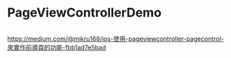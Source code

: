 # PageViewControllerDemo

######
https://medium.com/@mikru168/ios-使用-pageviewcontroller-pagecontrol-來實作前導頁的功能-fbb1ad7e5bad
